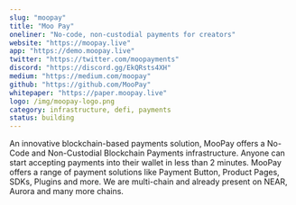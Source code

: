 ```yaml
---
slug: "moopay"
title: "Moo Pay"
oneliner: "No-code, non-custodial payments for creators"
website: "https://moopay.live"
app: "https://demo.moopay.live"
twitter: "https://twitter.com/moopayments"
discord: "https://discord.gg/EkQRsts4XH"
medium: "https://medium.com/moopay"
github: "https://github.com/MooPay"
whitepaper: "https://paper.moopay.live"
logo: /img/moopay-logo.png
category: infrastructure, defi, payments
status: building
---
```


An innovative blockchain-based payments solution, MooPay offers a No-Code and Non-Custodial Blockchain Payments infrastructure. Anyone can start accepting payments into their wallet in less than 2 minutes. MooPay offers a range of payment solutions like Payment Button, Product Pages, SDKs, Plugins and more. We are multi-chain and already present on NEAR, Aurora and many more chains.
